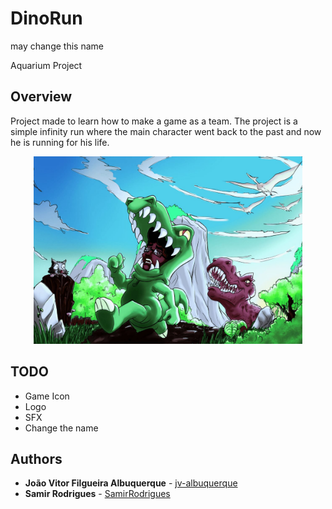 # DinoRun
may change this name

Aquarium Project

## Overview
Project made to learn how to make a game as a team.
The project is a simple infinity run where the main character went back to the past and now he is running for his life.

<p align="center">
	<img src="images/SplashArt.png" height="300">
</p>

## TODO
* Game Icon
* Logo
* SFX
* Change the name

## Authors
* **João Vitor Filgueira Albuquerque** - [jv-albuquerque](https://github.com/jv-albuquerque)
* **Samir Rodrigues** - [SamirRodrigues](https://github.com/SamirRodrigues)
